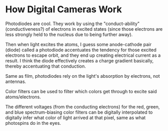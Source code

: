# How Digital Cameras Work

Photodiodes are cool. They work by using the "conduct-ability" (conductiveness?) of electrons in excited states (since those electrons are less strongly held to the nucleus due to being further away).

Then when light excites the atoms, I guess some anode-cathode pair (diode) called a photodiode accentuates the tendency for those excited electrons to escape orbit, and they end up creating electrical current as a result. I think the diode effectively creates a charge gradient basically, thereby accentuating that conduction.

Same as film, photodiodes rely on the light's absorption by electrons, not antennas.

Color filters can be used to filter which colors get through to excite said atoms/electrons.

The different voltages (from the conducting electrons) for the red, green, and blue spectrum-biasing color filters can be digitally interpolated to digitally infer what color of light arrived at that pixel, same as what photospins do in the eyes.
